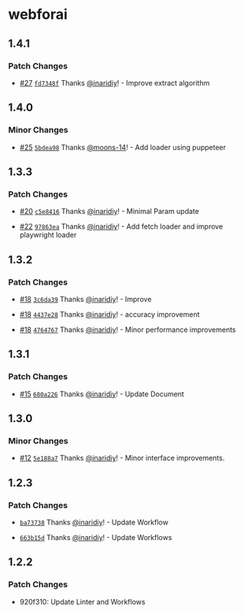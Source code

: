 # webforai

## 1.4.1

### Patch Changes

- [#27](https://github.com/inaridiy/webforai/pull/27) [`fd7348f`](https://github.com/inaridiy/webforai/commit/fd7348f59a19a027b9bdf012b11d40c38d56cf61) Thanks [@inaridiy](https://github.com/inaridiy)! - Improve extract algorithm

## 1.4.0

### Minor Changes

- [#25](https://github.com/inaridiy/webforai/pull/25) [`5bdea98`](https://github.com/inaridiy/webforai/commit/5bdea98cc7cafd79020123260db721fc6ffefd87) Thanks [@moons-14](https://github.com/moons-14)! - Add loader using puppeteer

## 1.3.3

### Patch Changes

- [#20](https://github.com/inaridiy/webforai/pull/20) [`c5e8416`](https://github.com/inaridiy/webforai/commit/c5e841610360346fcba388c777869706dcd5997d) Thanks [@inaridiy](https://github.com/inaridiy)! - Minimal Param update

- [#22](https://github.com/inaridiy/webforai/pull/22) [`97863ea`](https://github.com/inaridiy/webforai/commit/97863ea7f9f4837b96f376bd33371c6ed756d791) Thanks [@inaridiy](https://github.com/inaridiy)! - Add fetch loader and improve playwright loader

## 1.3.2

### Patch Changes

- [#18](https://github.com/inaridiy/webforai/pull/18) [`3c6da39`](https://github.com/inaridiy/webforai/commit/3c6da3952f176769cf8aa899f6c7207c231d806a) Thanks [@inaridiy](https://github.com/inaridiy)! - Improve

- [#18](https://github.com/inaridiy/webforai/pull/18) [`4437e28`](https://github.com/inaridiy/webforai/commit/4437e28e1e7807fd061aee99510ea2d3f71a2a78) Thanks [@inaridiy](https://github.com/inaridiy)! - accuracy improvement

- [#18](https://github.com/inaridiy/webforai/pull/18) [`4764767`](https://github.com/inaridiy/webforai/commit/47647676a838b922e2cf32b1d3637c8153b996dd) Thanks [@inaridiy](https://github.com/inaridiy)! - Minor performance improvements

## 1.3.1

### Patch Changes

- [#15](https://github.com/inaridiy/webforai/pull/15) [`680a226`](https://github.com/inaridiy/webforai/commit/680a22638409517658c3918d90d070b1fa53cc3f) Thanks [@inaridiy](https://github.com/inaridiy)! - Update Document

## 1.3.0

### Minor Changes

- [#12](https://github.com/inaridiy/webforai/pull/12) [`5e188a7`](https://github.com/inaridiy/webforai/commit/5e188a7c4d386e6351a5120213f18948ec5ec6f7) Thanks [@inaridiy](https://github.com/inaridiy)! - Minor interface improvements.

## 1.2.3

### Patch Changes

- [`ba73738`](https://github.com/inaridiy/webforai/commit/ba73738c24f509c8f1f060f0314bc0c6e3abc953) Thanks [@inaridiy](https://github.com/inaridiy)! - Update Workflow

- [`663b15d`](https://github.com/inaridiy/webforai/commit/663b15d87a3085ef1d1657dd73a637e43aa4340b) Thanks [@inaridiy](https://github.com/inaridiy)! - Update Workflows

## 1.2.2

### Patch Changes

- 920f310: Update Linter and Workflows
